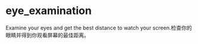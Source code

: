 # eye_examination
Examine your eyes and get the best distance to watch your screen.检查你的眼睛并得到你观看屏幕的最佳距离。
